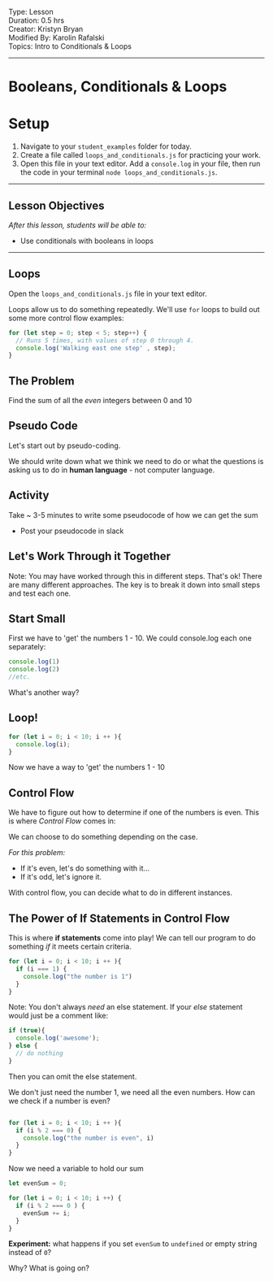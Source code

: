 Type: Lesson<br>
Duration: 0.5 hrs<br>
Creator: Kristyn Bryan <br>
Modified By: Karolin Rafalski <br>
Topics: Intro to Conditionals & Loops <br>

---

#  Booleans, Conditionals & Loops<br>

# Setup
1. Navigate to your `student_examples` folder for today.
2. Create a file called `loops_and_conditionals.js` for practicing your work.
3. Open this file in your text editor. Add a `console.log` in your file, then run the code in your terminal `node loops_and_conditionals.js`.

<hr>

## Lesson Objectives
_After this lesson, students will be able to:_

- Use conditionals with booleans in loops

<hr>

## Loops

Open the `loops_and_conditionals.js` file in your text editor.

Loops allow us to do something repeatedly. We'll use `for` loops to build out some more control flow examples:

```js
for (let step = 0; step < 5; step++) {
  // Runs 5 times, with values of step 0 through 4.
  console.log('Walking east one step' , step);
}
```

## The Problem
Find the sum of all the _even_ integers between 0 and 10

## Pseudo Code
Let's start out by pseudo-coding.

We should write down what we think we need to do or what the questions is asking us to do in **human language** - not computer language.

## Activity

Take ~ 3-5 minutes to write some pseudocode of how we can get the sum

- Post your pseudocode in slack

## Let's Work Through it Together
Note: You may have worked through this in different steps. That's ok! There are many different approaches. The key is to break it down into small steps and test each one.

## Start Small
First we have to 'get' the numbers 1 - 10.
We could console.log each one separately:

```javascript
console.log(1)
console.log(2)
//etc.
```

What's another way?

## Loop!
```javascript
for (let i = 0; i < 10; i ++ ){
  console.log(i);
}
```

Now we have a way to 'get' the numbers 1 - 10

## Control Flow
We have to figure out how to determine if one of the numbers is even. This is where *Control Flow* comes in:

We can choose to do something depending on the case.

_For this problem:_
- If it's even, let's do something with it...
- If it's odd, let's ignore it.

With control flow, you can decide what to do in different instances.

## The Power of If Statements in Control Flow
This is where **if statements** come into play! We can tell our program to do something *if* it meets certain criteria.

```javascript
for (let i = 0; i < 10; i ++ ){
  if (i === 1) {
    console.log("the number is 1")
  }
}
```

Note: You don't always _need_ an else statement. If your _else_ statement would just be a comment like:

```js
if (true){
  console.log('awesome');
} else {
  // do nothing
}

```

Then you can omit the else statement.

We don't just need the number 1, we need all the even numbers. How can we check if a number is even?

```javascript

for (let i = 0; i < 10; i ++ ){
  if (i % 2 === 0) {
    console.log("the number is even", i)
  }
}
```

Now we need a variable to hold our sum

```javascript
let evenSum = 0;

for (let i = 0; i < 10; i ++) {
  if (i % 2 === 0 ) {
    evenSum += i;
  }
}
```

**Experiment:** what happens if you set `evenSum` to `undefined` or empty string instead of `0`?

Why? What is going on?
